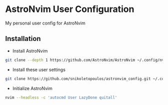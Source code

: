 # AstroNvim User Configuration

My personal user config for AstroNvim

## Installation

- Install AstroNvim

```sh
git clone --depth 1 https://github.com/AstroNvim/AstroNvim ~/.config/nvim
```

- Install these user settings

```sh
git clone https://github.com/snikoletopoulos/astronvim_config.git ~/.config/nvim/lua/user
```

- Initialize AstroNvim

```sh
nvim --headless -c 'autocmd User LazyDone quitall'
```
